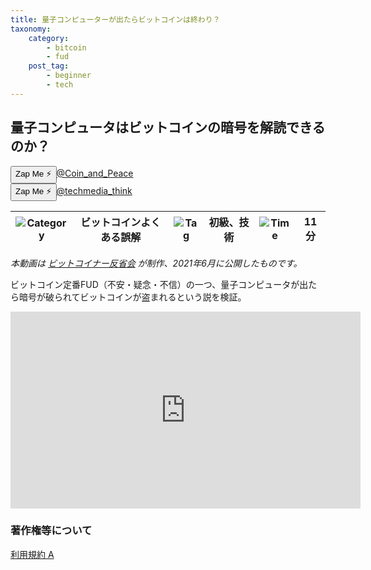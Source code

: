 ```yaml
---
title: 量子コンピューターが出たらビットコインは終わり？
taxonomy:
    category:
        - bitcoin
        - fud
    post_tag:
        - beginner
        - tech
---
```


## 量子コンピュータはビットコインの暗号を解読できるのか？

<div><button class="zap-button" data-npub="npub17n53d53ql9seuxap52r6uckkvvf9nk0pg2v6ecpj7z9nnh8fwh2sl3j6ds" data-relays="wss://relay.damus.io,wss://relay.snort.social,wss://nostr.wine,wss://relay.nostr.band">Zap Me ⚡</button><a href="https://twitter.com/Coin_and_Peace">@Coin_and_Peace</a></div>
<div><button class="zap-button" data-npub="npub1km5zgre7f5vxr6jgf32x055xlk3gjwrj5s4aedeyjz6gr8l2yw0s8mmmlp" data-relays="wss://relay.damus.io,wss://relay.snort.social,wss://nostr.wine,wss://relay.nostr.band">Zap Me ⚡</button><a href="https://twitter.com/techmedia_think">@techmedia_think</a></div>

|  ![Category](/_images/category.png)  |  ビットコインよくある誤解  |  ![Tag](/_images/tag.png)  |  初級、技術  | ![Time](/_images/timer.png)  |  11分  |
| ---- | ---- | ---- | ---- | ---- | ---- |

*本動画は [ビットコイナー反省会](https://www.youtube.com/channel/UCRP9Ij6gL9IViB7MS3Ez9aw) が制作、2021年6月に公開したものです。*

ビットコイン定番FUD（不安・疑念・不信）の一つ、量子コンピュータが出たら暗号が破られてビットコインが盗まれるという説を検証。

<center><iframe width="560" height="315" src="https://www.youtube.com/embed/2L9CCVp5z7w" title="YouTube video player" frameborder="0" allow="accelerometer; autoplay; clipboard-write; encrypted-media; gyroscope; picture-in-picture" allowfullscreen=""></iframe></center>


### 著作権等について
[利用規約 A](https://lostinbitcoin.jp/copyright/#uaa)
